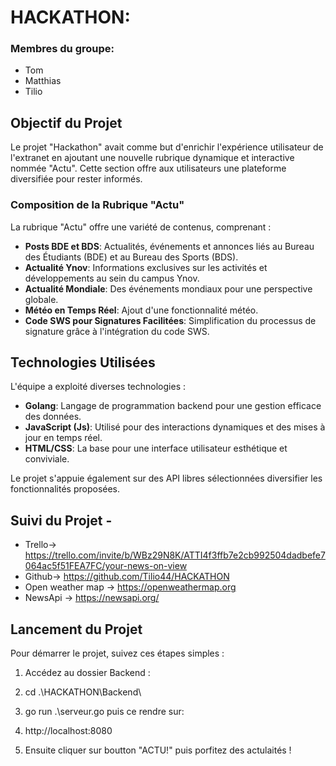 # HACKATHON:

### Membres du groupe:

* Tom
* Matthias
* Tilio


## Objectif du Projet

Le projet "Hackathon" avait comme but d'enrichir l'expérience utilisateur de l'extranet en ajoutant une nouvelle rubrique dynamique et interactive nommée "Actu". Cette section offre aux utilisateurs une plateforme diversifiée pour rester informés.

### Composition de la Rubrique "Actu"

La rubrique "Actu" offre une variété de contenus, comprenant :
- **Posts BDE et BDS**: Actualités, événements et annonces liés au Bureau des Étudiants (BDE) et au Bureau des Sports (BDS).
- **Actualité Ynov**: Informations exclusives sur les activités et développements au sein du campus Ynov.
- **Actualité Mondiale**: Des événements mondiaux pour une perspective globale.
- **Météo en Temps Réel**: Ajout d'une fonctionnalité météo.
- **Code SWS pour Signatures Facilitées**: Simplification du processus de signature grâce à l'intégration du code SWS.

## Technologies Utilisées

L'équipe a exploité diverses technologies :
- **Golang**: Langage de programmation backend pour une gestion efficace des données.
- **JavaScript (Js)**: Utilisé pour des interactions dynamiques et des mises à jour en temps réel.
- **HTML/CSS**: La base pour une interface utilisateur esthétique et conviviale.

Le projet s'appuie également sur des API libres sélectionnées diversifier les fonctionnalités proposées.

## Suivi du Projet - 
- Trello-> https://trello.com/invite/b/WBz29N8K/ATTI4f3ffb7e2cb992504dadbefe7064ac5f51FEA7FC/your-news-on-view
- Github-> https://github.com/Tilio44/HACKATHON
- Open weather map -> https://openweathermap.org
- NewsApi -> https://newsapi.org/

## Lancement du Projet

Pour démarrer le projet, suivez ces étapes simples :

1. Accédez au dossier Backend :
2.   cd .\HACKATHON\Backend\
3.   go run .\serveur.go
   puis ce rendre sur:
4. http://localhost:8080

5. Ensuite cliquer sur  boutton "ACTU!" puis porfitez des actulaités !

